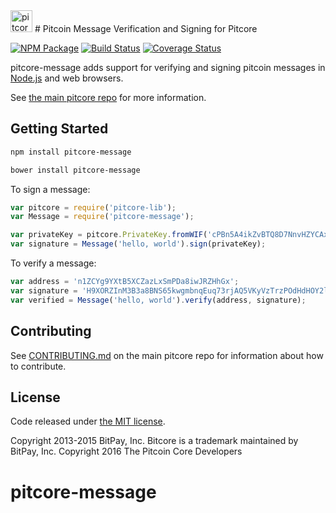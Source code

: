 <img src="http://bitcore.io/css/images/module-message.png" alt="pitcore message" height="35">
# Pitcoin Message Verification and Signing for Pitcore


[![NPM Package](https://img.shields.io/npm/v/pitcore-message.svg?style=flat-square)](https://www.npmjs.org/package/pitcore-message)
[![Build Status](https://img.shields.io/travis/alkaperl/pitcore-message.svg?branch=master&style=flat-square)](https://travis-ci.org/alkaperl/pitcore-message)
[![Coverage Status](https://img.shields.io/coveralls/alkaperl/pitcore-message.svg?style=flat-square)](https://coveralls.io/r/alkaperl/pitcore-message?branch=master)

pitcore-message adds support for verifying and signing pitcoin messages in [Node.js](http://nodejs.org/) and web browsers.

See [the main pitcore repo](https://github.com/alkaperl/pitcore) for more information.

## Getting Started

```sh
npm install pitcore-message
```

```sh
bower install pitcore-message
```

To sign a message:

```javascript
var pitcore = require('pitcore-lib');
var Message = require('pitcore-message');

var privateKey = pitcore.PrivateKey.fromWIF('cPBn5A4ikZvBTQ8D7NnvHZYCAxzDZ5Z2TSGW2LkyPiLxqYaJPBW4');
var signature = Message('hello, world').sign(privateKey);
```

To verify a message:

```javascript
var address = 'n1ZCYg9YXtB5XCZazLxSmPDa8iwJRZHhGx';
var signature = 'H9XORZInM3B3a8BNS65kwgmbnqEuq73rjAQ5VKyVzTrzPOdHdHOY2lfoph5auvMgLSr7bh+nEQSG/f2kv9TnsbY=';
var verified = Message('hello, world').verify(address, signature);
```

## Contributing

See [CONTRIBUTING.md](https://github.com/alkaperl/pitcore/blob/master/CONTRIBUTING.md) on the main pitcore repo for information about how to contribute.

## License

Code released under [the MIT license](https://github.com/alkaperl/pitcore/blob/master/LICENSE).

Copyright 2013-2015 BitPay, Inc. Bitcore is a trademark maintained by BitPay, Inc.
Copyright 2016 The Pitcoin Core Developers

# pitcore-message
